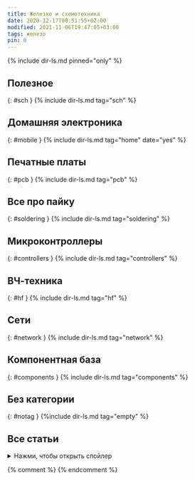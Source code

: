 ```yaml
---
title: Железко и схемотехника
date: 2020-12-17T00:51:55+02:00
modified: 2021-11-06T19:47:05+03:00
tags: железо
pin: 0
---
```


{% include dir-ls.md pinned="only" %}


## Полезное
{: #sch }
{% include dir-ls.md tag="sch" %}

## Домашняя электроника
{: #mobile }
{% include dir-ls.md tag="home" date="yes" %}

## Печатные платы
{: #pcb }
{% include dir-ls.md tag="pcb" %}

## Все про пайку
{: #soldering }
{% include dir-ls.md tag="soldering" %}

## Микроконтроллеры
{: #controllers }
{% include dir-ls.md tag="controllers" %}

## ВЧ-техника
{: #hf }
{% include dir-ls.md tag="hf" %}

## Сети
{: #network }
{% include dir-ls.md tag="network" %}

## Компонентная база
{: #components }
{% include dir-ls.md tag="components" %}


## Без категории
{: #notag }
{%include dir-ls.md tag="empty" %}

## Все статьи
<details markdown="1"><summary markdown="0">Нажми, чтобы открыть спойлер</summary>
{% include dir-ls.md pinned="yes" date="no" %}
</details>

{% comment %}
{% endcomment %}
